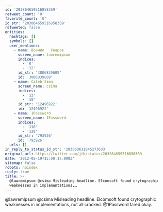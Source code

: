 ```yaml
---
id: '203864659516858369'
retweet_count: '0'
favorite_count: '0'
id_str: '203864659516858369'
retweeted: false
entities:
  hashtags: []
  symbols: []
  user_mentions:
    - name: Всемил   Уваров
      screen_name: lawremipsum
      indices:
        - '0'
        - '12'
      id_str: '3006839609'
      id: '3006839609'
    - name: Caleb Sima
      screen_name: csima
      indices:
        - '13'
        - '19'
      id_str: '12496922'
      id: '12496922'
    - name: 1Password
      screen_name: 1Password
      indices:
        - '118'
        - '128'
      id_str: '793926'
      id: '793926'
  urls: []
in_reply_to_status_id_str: '203863631845273603'
original_url: https://twitter.com/jth/status/203864659516858369
date: '2012-05-19T15:08:17.000Z'
sitemap: false
robots: noindex
reply: true
title: >-
  @lawremipsum @csima Misleading headline. Elcomsoft found crytographic
  weaknesses in implementations,…
---
```


@lawremipsum @csima Misleading headline. Elcomsoft found crytographic weaknesses in implementations, not all cracked. @1Password fared okay.